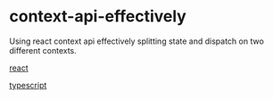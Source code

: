 # context-api-effectively

Using react context api effectively splitting state and dispatch on two different contexts.

[react](https://codesandbox.io/s/react-codesandbox-68v9v-68v9v)

[typescript](https://codesandbox.io/s/keen-breeze-dcqfk)
